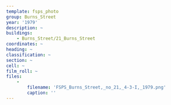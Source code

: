 ```yaml
---
template: fsps_photo
group: Burns_Street
year: '1979'
description: ~
buildings:
    - Burns_Street/21_Burns_Street
coordinates: ~
heading: ~
classification: ~
section: ~
cell: ~
film_roll: ~
files:
    -
        filename: 'FSPS_Burns_Street,_no_21,_4-3-I,_1979.png'
        caption: ''
---
```

